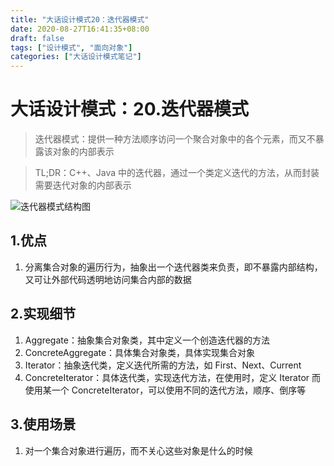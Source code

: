 ```yaml
---
title: "大话设计模式20：迭代器模式"
date: 2020-08-27T16:41:35+08:00
draft: false
tags: ["设计模式", "面向对象"]
categories: ["大话设计模式笔记"]
---
```


# 大话设计模式：20.迭代器模式

> 迭代器模式：提供一种方法顺序访问一个聚合对象中的各个元素，而又不暴露该对象的内部表示

> TL;DR：C++、Java 中的迭代器，通过一个类定义迭代的方法，从而封装需要迭代对象的内部表示

![迭代器模式结构图](/images/迭代器模式.jpg)

## 1.优点

1. 分离集合对象的遍历行为，抽象出一个迭代器类来负责，即不暴露内部结构，又可让外部代码透明地访问集合内部的数据

## 2.实现细节

1. Aggregate：抽象集合对象类，其中定义一个创造迭代器的方法
2. ConcreteAggregate：具体集合对象类，具体实现集合对象
3. Iterator：抽象迭代类，定义迭代所需的方法，如 First、Next、Current
4. ConcreteIterator：具体迭代类，实现迭代方法，在使用时，定义 Iterator 而使用某一个 ConcreteIterator，可以使用不同的迭代方法，顺序、倒序等

## 3.使用场景

1. 对一个集合对象进行遍历，而不关心这些对象是什么的时候
